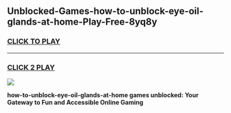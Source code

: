 
## Unblocked-Games-how-to-unblock-eye-oil-glands-at-home-Play-Free-8yq8y
<h3>
<a href="https://premium76.site?title=how-to-unblock-eye-oil-glands-at-home&ref=10A">CLICK TO PLAY</a></h3>
<hr>

<h3>
<a href="https://premium76.site?title=how-to-unblock-eye-oil-glands-at-home&ref=10A">CLICK 2 PLAY</a>
  
</h3>

<a href="https://premium76.site?title=how-to-unblock-eye-oil-glands-at-home&ref=10A"><img src="https://clearcache.store/games.png"></a>


**how-to-unblock-eye-oil-glands-at-home games unblocked: Your Gateway to Fun and Accessible Online Gaming**
